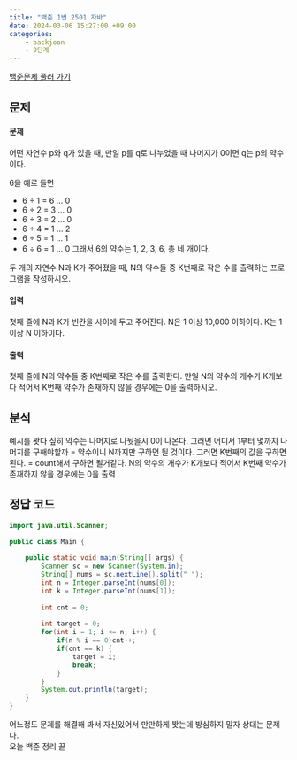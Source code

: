 ```yaml
---
title: "백준 1번 2501 자바"
date: 2024-03-06 15:27:00 +09:00
categories: 
    - backjoon
    - 9단계
---
```

[백준문제 풀러 가기](https://www.acmicpc.net/problem/2501)  
## 문제
#### 문제
어떤 자연수 p와 q가 있을 때, 만일 p를 q로 나누었을 때 나머지가 0이면 q는 p의 약수이다. 

6을 예로 들면

* 6 ÷ 1 = 6 … 0
* 6 ÷ 2 = 3 … 0
* 6 ÷ 3 = 2 … 0
* 6 ÷ 4 = 1 … 2
* 6 ÷ 5 = 1 … 1
* 6 ÷ 6 = 1 … 0
그래서 6의 약수는 1, 2, 3, 6, 총 네 개이다.

두 개의 자연수 N과 K가 주어졌을 때, N의 약수들 중 K번째로 작은 수를 출력하는 프로그램을 작성하시오.

#### 입력
첫째 줄에 N과 K가 빈칸을 사이에 두고 주어진다. N은 1 이상 10,000 이하이다. K는 1 이상 N 이하이다.
#### 출력
첫째 줄에 N의 약수들 중 K번째로 작은 수를 출력한다. 만일 N의 약수의 개수가 K개보다 적어서 K번째 약수가 존재하지 않을 경우에는 0을 출력하시오.

## 분석
예시를 봣다 싶히 약수는 나머지로 나눳을시 0이 나온다. 그러면 어디서 1부터 몇까지 나머지를 구해야할까 = 약수이니 N까지만 구하면 될 것이다.
그러면 K번째의 값을 구하면 된다. = count해서 구하면 될거같다.
N의 약수의 개수가 K개보다 적어서 K번째 약수가 존재하지 않을 경우에는 0을 출력 


## 정답 코드
```java
import java.util.Scanner;

public class Main {
	
	public static void main(String[] args) {
		Scanner sc = new Scanner(System.in);
		String[] nums = sc.nextLine().split(" ");
		int n = Integer.parseInt(nums[0]);
		int k = Integer.parseInt(nums[1]);
		
		int cnt = 0;
		
		int target = 0;
		for(int i = 1; i <= n; i++) {
			if(n % i == 0)cnt++;
			if(cnt == k) {
				target = i;
				break;
			}
		}
		System.out.println(target);
	}
}
```
어느정도 문제를 해결해 봐서 자신있어서 만만하게 봣는데 방심하지 말자 상대는 문제다.  
오늘 백준 정리 끝




